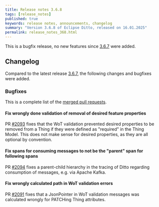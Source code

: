 ```yaml
---
title: Release notes 3.6.8
tags: [release_notes]
published: true
keywords: release notes, announcements, changelog
summary: "Version 3.6.8 of Eclipse Ditto, released on 16.01.2025"
permalink: release_notes_368.html
---
```


This is a bugfix release, no new features since [3.6.7](release_notes_367.html) were added.

## Changelog

Compared to the latest release [3.6.7](release_notes_367.html), the following changes and bugfixes were added.

### Bugfixes
This is a complete list of the
[merged pull requests](https://github.com/eclipse-ditto/ditto/pulls?q=is%3Apr+milestone%3A3.6.8).

#### Fix wrongly done validation of removal of desired feature properties

PR [#2093](https://github.com/eclipse-ditto/ditto/pull/2093) fixes that the WoT validation prevented desired properties
to be removed from a Thing if they were defined as "required" in the Thing Model. This does not make sense for desired 
properties, as they are all optional by convention.

#### Fix spans for consuming messages to not be the "parent" span for following spans

PR [#2094](https://github.com/eclipse-ditto/ditto/pull/2094) fixes a parent-child hierarchy in the tracing of Ditto 
regarding consumption of messages, e.g. via Apache Kafka.

#### Fix wrongly calculated path in WoT validation errors

PR [#2091](https://github.com/eclipse-ditto/ditto/pull/2091) fixes that a JsonPointer in WoT validation messages was
calculated wrongly for PATCHing Thing attributes.

